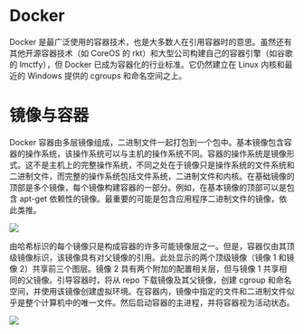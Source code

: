 # Docker

Docker 是最广泛使用的容器技术，也是大多数人在引用容器时的意思。虽然还有其他开源容器技术（如 CoreOS 的 rkt）和大型公司构建自己的容器引擎（如谷歌的 lmctfy），但 Docker 已成为容器化的行业标准。它仍然建立在 Linux 内核和最近的 Windows 提供的 cgroups 和命名空间之上。

# 镜像与容器

Docker 容器由多层镜像组成，二进制文件一起打包到一个包中。基本镜像包含容器的操作系统，该操作系统可以与主机的操作系统不同。容器的操作系统是镜像形式。这不是主机上的完整操作系统，不同之处在于镜像只是操作系统的文件系统和二进制文件，而完整的操作系统包括文件系统，二进制文件和内核。在基础镜像的顶部是多个镜像，每个镜像构建容器的一部分。例如，在基本镜像的顶部可以是包含 apt-get 依赖性的镜像。最重要的可能是包含应用程序二进制文件的镜像，依此类推。

![](https://assets.ng-tech.icu/item/20230510140450.png)

由哈希标识的每个镜像只是构成容器的许多可能镜像层之一。但是，容器仅由其顶级镜像标识，该镜像具有对父镜像的引用。此处显示的两个顶级镜像（镜像 1 和镜像 2）共享前三个图层。镜像 2 具有两个附加的配置相关层，但与镜像 1 共享相同的父镜像。引导容器时，将从 repo 下载镜像及其父镜像，创建 cgroup 和命名空间，并使用该镜像创建虚拟环境。在容器内，镜像中指定的文件和二进制文件似乎是整个计算机中的唯一文件。然后启动容器的主进程，并将容器视为活动状态。

![](https://assets.ng-tech.icu/item/20230510140502.png)
